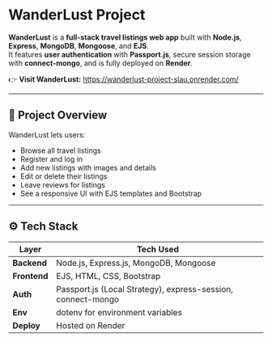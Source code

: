 # WanderLust Project

**WanderLust** is a **full-stack travel listings web app** built with **Node.js**, **Express**, **MongoDB**, **Mongoose**, and **EJS**.  
It features **user authentication** with **Passport.js**, secure session storage with **connect-mongo**, and is fully deployed on **Render**.  


👉 **Visit WanderLust:** https://wanderlust-project-slau.onrender.com/

---

## 📌 Project Overview

WanderLust lets users:
- Browse all travel listings
- Register and log in
- Add new listings with images and details
- Edit or delete their listings
- Leave reviews for listings
- See a responsive UI with EJS templates and Bootstrap

---

## ⚙️ Tech Stack

| Layer      | Tech Used                                             |
|------------|-------------------------------------------------------|
| **Backend**  | Node.js, Express.js, MongoDB, Mongoose               |
| **Frontend** | EJS, HTML, CSS, Bootstrap                            |
| **Auth**     | Passport.js (Local Strategy), express-session, connect-mongo |
| **Env**      | dotenv for environment variables                     |
| **Deploy**   | Hosted on Render                                     |



